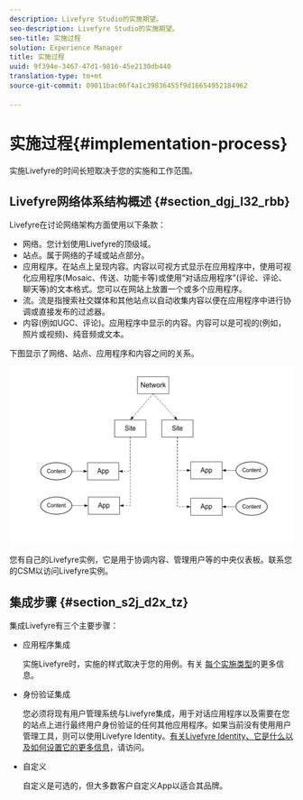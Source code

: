```yaml
---
description: Livefyre Studio的实施期望。
seo-description: Livefyre Studio的实施期望。
seo-title: 实施过程
solution: Experience Manager
title: 实施过程
uuid: 9f394e-3467-47d1-9816-45e2130db440
translation-type: tm+mt
source-git-commit: 09011bac06f4a1c39836455f9d16654952184962

---
```



# 实施过程{#implementation-process}

实施Livefyre的时间长短取决于您的实施和工作范围。

## Livefyre网络体系结构概述 {#section_dgj_l32_rbb}

Livefyre在讨论网络架构方面使用以下条款：

* 网络。您计划使用Livefyre的顶级域。
* 站点。属于网络的子域或站点部分。
* 应用程序。在站点上呈现内容。内容以可视方式显示在应用程序中，使用可视化应用程序(Mosaic、传送、功能卡等)或使用“对话应用程序”(评论、评论、聊天等)的文本格式。您可以在网站上放置一个或多个应用程序。
* 流。流是指搜索社交媒体和其他站点以自动收集内容以便在应用程序中进行协调或直接发布的过滤器。
* 内容(例如UGC、评论)。应用程序中显示的内容。内容可以是可视的(例如，照片或视频)、纯音频或文本。

下图显示了网络、站点、应用程序和内容之间的关系。

![](assets/network_site_architecture.png)

您有自己的Livefyre实例，它是用于协调内容、管理用户等的中央仪表板。联系您的CSM以访问Livefyre实例。

## 集成步骤 {#section_s2j_d2x_tz}

集成Livefyre有三个主要步骤：

* 应用程序集成

   实施Livefyre时，实施的样式取决于您的用例。有关 [每个实施类型](/help/implementation/c-getting-started/c-implementation-process/c-app-integration-types.md#c_app_integration_types)的更多信息。

* 身份验证集成

   您必须将现有用户管理系统与Livefyre集成，用于对话应用程序以及需要在您的站点上进行最终用户身份验证的任何其他应用程序。如果当前没有使用用户管理工具，则可以使用Livefyre Identity。[有关Livefyre Identity、它是什么以及如何设置它的更多信息](/help/implementation/c-livefyre-identity-comp/c-livefyre-identity-comp.md#c_livefyre_identity)，请访问。

* 自定义

   自定义是可选的，但大多数客户自定义App以适合其品牌。

